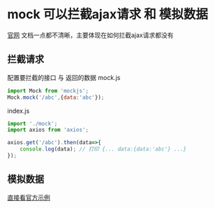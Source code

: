 #  mock 可以拦截ajax请求 和 模拟数据

[官网](http://mockjs.com/)  文档一点都不清晰，主要体现在如何拦截ajax请求都没有

##  拦截请求

配置要拦截的接口 与 返回的数据
mock.js
```javascript
import Mock from 'mockjs';
Mock.mock('/abc',{data:'abc'});
```

index.js
```javascript
import './mock';
import axios from 'axios';

axios.get('/abc').then(data=>{
    console.log(data); // 打印 {... data:{data:'abc'} ...}
});
```



## 模拟数据

[直接看官方示例](http://mockjs.com/examples.html)



